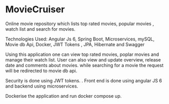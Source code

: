 # MovieCruiser
Online movie repository which lists top rated movies, popular movies , watch list and search for movies.


Technologies Used:
Angular Js 6, Spring Boot, Microservices, mySQL, Movie db Api, Docker, JWT Tokens , JPA, Hibernate and Swagger


Using this application one can view top rated movies, poplar movies and manage their watch list.
User can also view and update overview, release date and comments about movies. while searching for a movie the
request will be redirected to movie db api.

Security is done using JWT tokens. . 
Front end is done using angular JS 6 and backend using microservices.

Dockerise  the application and run docker compose up. 


